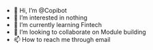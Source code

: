 - 👋 Hi, I’m @Copibot
- 👀 I’m interested in nothing
- 🌱 I’m currently learning Fintech
- 💞️ I’m looking to collaborate on Module building
- 📫 How to reach me through email

<!---
Copibot/Copibot is a ✨ special ✨ repository because its `README.md` (this file) appears on your GitHub profile.
You can click the Preview link to take a look at your changes.
--->
